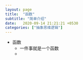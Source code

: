 ```yaml
---
layout: page
title:  "函数"
subtitle: "简单介绍"
date:   2020-09-14 21:21:21 +0530
categories: ["抽象思维逻辑"]
---
```


- 函数
    - 一件事就是一个函数
    - 